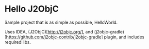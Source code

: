 Hello J2ObjC
============

Sample project that is as simple as possible, HelloWorld. 

Uses IDEA, (J2ObjC)[http://j2objc.org/], and (j2objc-gradle)[https://github.com/j2objc-contrib/j2objc-gradle] plugin, and includes required libs. 
